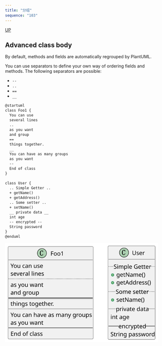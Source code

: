 ```yaml
---
title: "分组"
sequence: "103"
---
```


[UP](/plantuml/plantuml-index.html)


## Advanced class body

By default, methods and fields are automatically regrouped by PlantUML.

You can use separators to define your own way of ordering fields and methods.
The following separators are possible:

- `--`
- `..`
- `==`
- `__`

```plantuml
@startuml
class Foo1 {
  You can use
  several lines
  ..
  as you want
  and group
  ==
  things together.
  __
  You can have as many groups
  as you want
  --
  End of class
}

class User {
  .. Simple Getter ..
  + getName()
  + getAddress()
  .. Some setter ..
  + setName()
  __ private data __
  int age
  -- encrypted --
  String password
}
@enduml
```

![](/assets/images/uml/plantuml/class/class-diagram-member-advanced.svg)
